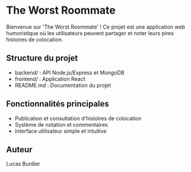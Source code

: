 # The Worst Roommate

Bienvenue sur 'The Worst Roommate' ! Ce projet est une application web humoristique où les utilisateurs peuvent partager et noter leurs pires histoires de colocation. 

## Structure du projet
- backend/ : API Node.js/Express et MongoDB
- frontend/ : Application React
- README.md : Documentation du projet

## Fonctionnalités principales
- Publication et consultation d'histoires de colocation
- Système de notation et commentaires
- Interface utilisateur simple et intuitive

## Auteur
Lucas Burdier

